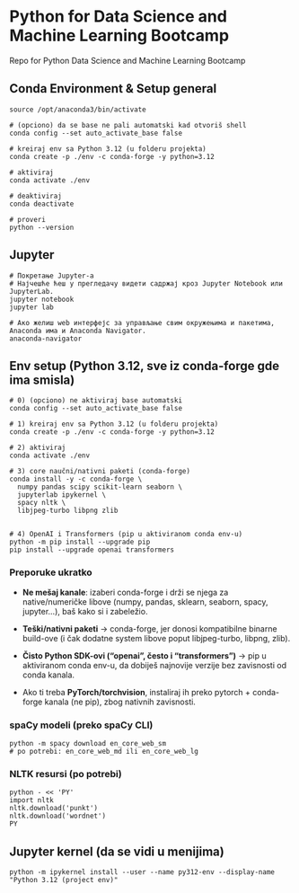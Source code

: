 # Python for Data Science and Machine Learning Bootcamp

Repo for Python Data Science and Machine Learning Bootcamp

## Conda Environment & Setup general

```
source /opt/anaconda3/bin/activate

# (opciono) da se base ne pali automatski kad otvoriš shell
conda config --set auto_activate_base false

# kreiraj env sa Python 3.12 (u folderu projekta)
conda create -p ./env -c conda-forge -y python=3.12

# aktiviraj
conda activate ./env

# deaktiviraj
conda deactivate

# proveri
python --version

```

## Jupyter

```
# Покретање Jupyter-а
# Најчешће ћеш у прегледачу видети садржај кроз Jupyter Notebook или JupyterLab.
jupyter notebook
jupyter lab

# Ако желиш web интерфејс за управљање свим окружењима и пакетима, Anaconda има и Anaconda Navigator.
anaconda-navigator
```

## Env setup (Python 3.12, sve iz conda-forge gde ima smisla)
```
# 0) (opciono) ne aktiviraj base automatski
conda config --set auto_activate_base false

# 1) kreiraj env sa Python 3.12 (u folderu projekta)
conda create -p ./env -c conda-forge -y python=3.12

# 2) aktiviraj
conda activate ./env

# 3) core naučni/nativni paketi (conda-forge)
conda install -y -c conda-forge \
  numpy pandas scipy scikit-learn seaborn \
  jupyterlab ipykernel \
  spacy nltk \
  libjpeg-turbo libpng zlib


# 4) OpenAI i Transformers (pip u aktiviranom conda env-u)
python -m pip install --upgrade pip
pip install --upgrade openai transformers

```

### Preporuke ukratko

- **Ne mešaj kanale**: izaberi conda-forge i drži se njega za native/numeričke libove (numpy, pandas, sklearn, seaborn, spacy, jupyter…), baš kako si i zabeležio.

- **Teški/nativni paketi** → conda-forge, jer donosi kompatibilne binarne build-ove (i čak dodatne system libove poput libjpeg-turbo, libpng, zlib).

- **Čisto Python SDK-ovi (“openai”, često i “transformers”)** → pip u aktiviranom conda env-u, da dobiješ najnovije verzije bez zavisnosti od conda kanala.

- Ako ti treba **PyTorch/torchvision**, instaliraj ih preko pytorch + conda-forge kanala (ne pip), zbog nativnih zavisnosti. 

### spaCy modeli (preko spaCy CLI)

```
python -m spacy download en_core_web_sm
# po potrebi: en_core_web_md ili en_core_web_lg

```

### NLTK resursi (po potrebi)

```
python - << 'PY'
import nltk
nltk.download('punkt')
nltk.download('wordnet')
PY

```

## Jupyter kernel (da se vidi u menijima)
```
python -m ipykernel install --user --name py312-env --display-name "Python 3.12 (project env)"

```



